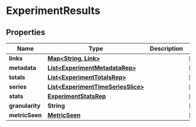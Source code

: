 

# ExperimentResults


## Properties

| Name | Type | Description | Notes |
|------------ | ------------- | ------------- | -------------|
|**links** | [**Map&lt;String, Link&gt;**](Link.md) |  |  [optional] |
|**metadata** | [**List&lt;ExperimentMetadataRep&gt;**](ExperimentMetadataRep.md) |  |  [optional] |
|**totals** | [**List&lt;ExperimentTotalsRep&gt;**](ExperimentTotalsRep.md) |  |  [optional] |
|**series** | [**List&lt;ExperimentTimeSeriesSlice&gt;**](ExperimentTimeSeriesSlice.md) |  |  [optional] |
|**stats** | [**ExperimentStatsRep**](ExperimentStatsRep.md) |  |  [optional] |
|**granularity** | **String** |  |  [optional] |
|**metricSeen** | [**MetricSeen**](MetricSeen.md) |  |  [optional] |



